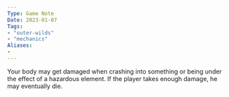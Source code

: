 ```yaml
---
Type: Game Note
Date: 2023-01-07
Tags:
- "outer-wilds"
- "mechanics"
Aliases:
- 
---
```

Your body may get damaged when crashing into something or being under the effect of a hazardous element.
If the player takes enough damage, he may eventually die.